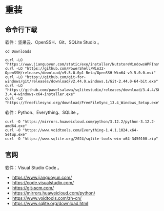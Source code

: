 # 重装

## 命令行下载

软件：坚果云、OpenSSH、Git、SQLite Studio 。

```
cd Downloads

curl -LO "https://www.jianguoyun.com/static/exe/installer/NutstoreWindowsWPFInstaller.exe"
curl -LO "https://github.com/PowerShell/Win32-OpenSSH/releases/download/v9.5.0.0p1-Beta/OpenSSH-Win64-v9.5.0.0.msi"
curl -LO "https://github.com/git-for-windows/git/releases/download/v2.44.0.windows.1/Git-2.44.0-64-bit.exe"
curl -LO "https://github.com/pawelsalawa/sqlitestudio/releases/download/3.4.4/SQLiteStudio-3.4.4-windows-x64-installer.exe"
curl -LO "https://freefilesync.org/download/FreeFileSync_13.4_Windows_Setup.exe"
```

软件：Python、Everything、SQLite 。

```
curl -O "https://mirrors.huaweicloud.com/python/3.12.2/python-3.12.2-amd64.exe"
curl -O "https://www.voidtools.com/Everything-1.4.1.1024.x64-Setup.exe"
curl -O "https://www.sqlite.org/2024/sqlite-tools-win-x64-3450100.zip"
```

## 官网

软件：Visual Studio Code 。

* <https://www.jianguoyun.com/>
* <https://code.visualstudio.com/>
* <https://git-scm.com/>
* <https://mirrors.huaweicloud.com/python/>
* <https://www.voidtools.com/zh-cn/>
* <https://www.sqlite.org/download.html>

